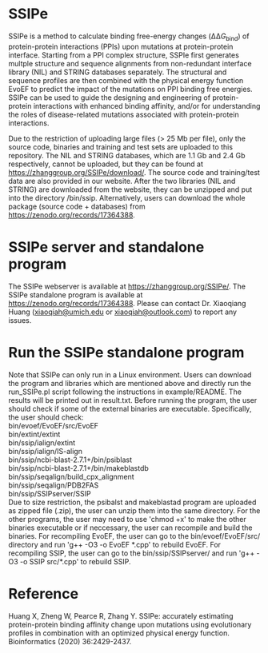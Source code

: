 # SSIPe
SSIPe is a method to calculate binding free-energy changes (ΔΔ<i>G</i><sub>bind</sub>) of protein-protein interactions (PPIs) upon mutations at protein-protein interface. Starting from a PPI complex structure, SSPIe first generates multple structure and sequence alignments from non-redundant interface library (NIL) and STRING databases separately. The structural and sequence profiles are then combined with the physical energy function EvoEF to predict the impact of the mutations on PPI binding free energies. SSIPe can be used to guide the designing and engineering of protein-protein interactions with enhanced binding affinity, and/or for understanding the roles of disease-related mutations associated with protein-protein interactions.

Due to the restriction of uploading large files (> 25 Mb per file), only the source code, binaries and training and test sets are uploaded to this repository. The NIL and STRING databases, which are 1.1 Gb and 2.4 Gb respectively, cannot be uploaded, but they can be found at https://zhanggroup.org/SSIPe/download/. The source code and training/test data are also provided in our website. After the two libraries (NIL and STRING) are downloaded from the website, they can be unzipped and put into the directory /bin/ssip. Alternatively, users can download the whole package (source code + databases) from https://zenodo.org/records/17364388.

# SSIPe server and standalone program
The SSIPe webserver is available at https://zhanggroup.org/SSIPe/. The SSIPe standalone program is available at https://zenodo.org/records/17364388. Please can contact Dr. Xiaoqiang Huang (xiaoqiah@umich.edu or xiaoqiah@outlook.com) to report any issues.

# Run the SSIPe standalone program
Note that SSIPe can only run in a Linux environment. Users can download the program and libraries which are mentioned above and directly run the run_SSIPe.pl script following the instructions in example/README. The results will be printed out in result.txt. Before running the program, the user should check if some of the external binaries are executable. Specifically, the user should check:<br>
bin/evoef/EvoEF/src/EvoEF<br>
bin/extint/extint<br>
bin/ssip/ialign/extint<br>
bin/ssip/ialign/IS-align<br>
bin/ssip/ncbi-blast-2.7.1+/bin/psiblast<br>
bin/ssip/ncbi-blast-2.7.1+/bin/makeblastdb<br>
bin/ssip/seqalign/build_cpx_alignment<br>
bin/ssip/seqalign/PDB2FAS<br>
bin/ssip/SSIPserver/SSIP<br>
Due to size restriction, the psibalst and makeblastad program are uploaded as zipped file (.zip), the user can unzip them into the same directory. For the other programs, the user may need to use 'chmod +x' to make the other binaries executable or if neccessary, the user can recompile and build the binaries. For recompiling EvoEF, the user can go to the bin/evoef/EvoEF/src/ directory and run 'g++ -O3 -o EvoEF \*.cpp' to rebuild EvoEF. For recompiling SSIP, the user can go to the bin/ssip/SSIPserver/ and run 'g++ -O3 -o SSIP src/\*.cpp' to rebuild SSIP.

# Reference

Huang X, Zheng W, Pearce R, Zhang Y. SSIPe: accurately estimating protein-protein binding affinity change upon mutations using evolutionary profiles in combination with an optimized physical energy function. Bioinformatics (2020) 36:2429-2437.
